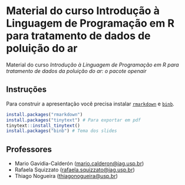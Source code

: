 # Material do curso Introdução à Linguagem de Programação em R para tratamento de dados de poluição do ar
Material do curso _Introdução à Linguagem de Programação em R para tratamento de dados da poluição do ar: o pacote openair_

## Instruções

Para construir a apresentação você precisa instalar [`rmarkdown`](https://alexd106.github.io/intro2R/install_rmarkdown.html) e [`binb`](https://github.com/eddelbuettel/binb/tree/master?tab=readme-ov-file#usage).

```r
install.packages("rmarkdown")
install.packages("tinytext") # Para exportar em pdf
tinytext::install_tinytext() 
install.packages("binb") # Tema dos slides
```

## Professores

- Mario Gavidia-Calderón (mario.calderon@iag.usp.br)
- Rafaela Squizzato (rafaela.squizzato@iag.usp.br)
- Thiago Nogueira (thiagonogueira@usp.br)
